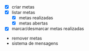 - [x] criar metas
- [x] listar metas 
    - [x] metas realizadas
    - [x] metas abertas
- [x] marcar/desmarcar metas realizadas
- remover metas
- sistema de mensagens
